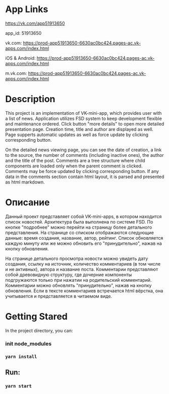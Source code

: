 # App Links

https://vk.com/app51913650

app_id: 51913650

vk.com: https://prod-app51913650-6630ac0bc424.pages-ac.vk-apps.com/index.html

iOS & Android:  https://prod-app51913650-6630ac0bc424.pages-ac.vk-apps.com/index.html

m.vk.com:       https://prod-app51913650-6630ac0bc424.pages-ac.vk-apps.com/index.html


# Description

This project is an implementation of VK-mini-app, which provides user with a list of news. Application utilizes FSD system to keep development flexible and maintenance ordered. Click button "more details" to open more detailed presentation page. Creation time, title and author are displayed as well. Page supperts automatic updates as well as force update by clicking corresponding button. 

On the detailed news viewing page, you can see the date of creation, a link to the source, the number of comments (including inactive ones), the author and the title of the post. Comments are a tree structure where child components are loaded only when the parent comment is clicked. Comments may be force updated by clicking corresponding button. If any data in the comments section contain html layout, it is parsed and presented as html markdown.

# Описание

Данный проект представляет собой  VK-mini-apps, в котором находится список новостей. Архитектура была выполнена по системе FSD. По кнопке "подробнее" можно перейти на страницу более детального представления. На странице со списком отображаются следующие данные: время создания, название, автор, рейтинг. Список обновляется каждую минуту или же можно обновить его "принудительно", нажав  на кнопку обновления.

На странице детального просмотра новости можно увидеть дату создания, ссылку на источник, количество комментариев (в том числе и не активных), автора и название поста. Комментарии представляют собой древовидную структуру, где дочерние компоненты подгружаются только при нажатии на родительский комментарий. Комментарии можно обновлять "принудительно", нажав на кнопку обновления. Если в тексте комментариев встречается html вёрстка, она учитывается и представляется в читаемом виде.



# Getting Stared
 
In the project directory, you can:
### init node_modules

### `yarn install`

## Run:

### `yarn start`
